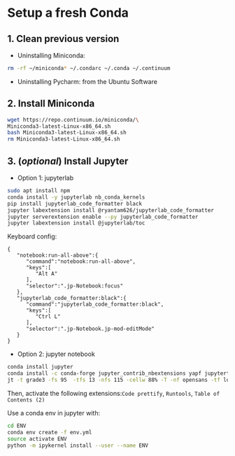 # Setup a fresh Conda

## 1. Clean previous version
- Uninstalling  Miniconda:
```bash
rm -rf ~/miniconda* ~/.condarc ~/.conda ~/.continuum
```
- Uninstalling Pycharm: from the Ubuntu Software

## 2. Install Miniconda

```bash
wget https://repo.continuum.io/miniconda/\
Miniconda3-latest-Linux-x86_64.sh
bash Miniconda3-latest-Linux-x86_64.sh
rm Miniconda3-latest-Linux-x86_64.sh
```

## 3. (*optional*) Install Jupyter

- Option 1: jupyterlab

```bash
sudo apt install npm
conda install -y jupyterlab nb_conda_kernels
pip install jupyterlab_code_formatter black
jupyter labextension install @ryantam626/jupyterlab_code_formatter
jupyter serverextension enable --py jupyterlab_code_formatter
jupyter labextension install @jupyterlab/toc
```

Keyboard config:
```
{
   "notebook:run-all-above":{
      "command":"notebook:run-all-above",
      "keys":[
         "Alt A"
      ],
      "selector":".jp-Notebook:focus"
   },
   "jupyterlab_code_formatter:black":{
      "command":"jupyterlab_code_formatter:black",
      "keys":[
         "Ctrl L"
      ],
      "selector":".jp-Notebook.jp-mod-editMode"
   }
}
```

- Option 2: jupyter notebook

```bash
conda install jupyter
conda install -c conda-forge jupyter_contrib_nbextensions yapf jupyterthemes # optional
jt -t grade3 -fs 95  -tfs 13 -nfs 115 -cellw 88% -T -nf opensans -tf loraserif # optional
```
  Then, activate the following extensions:`Code prettify`, `Runtools`, `Table of Contents (2)`

Use a conda env in jupyter with:
```bash
cd ENV
conda env create -f env.yml
source activate ENV
python -m ipykernel install --user --name ENV
```
